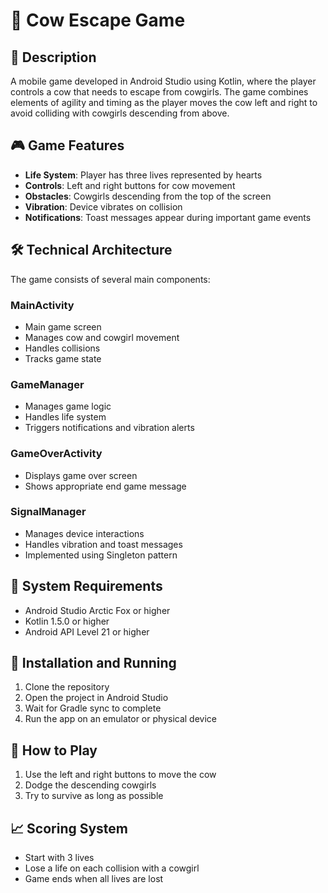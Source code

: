 # 🐄 Cow Escape Game

## 📝 Description
A mobile game developed in Android Studio using Kotlin, where the player controls a cow that needs to escape from cowgirls. The game combines elements of agility and timing as the player moves the cow left and right to avoid colliding with cowgirls descending from above.

## 🎮 Game Features
- **Life System**: Player has three lives represented by hearts
- **Controls**: Left and right buttons for cow movement
- **Obstacles**: Cowgirls descending from the top of the screen
- **Vibration**: Device vibrates on collision
- **Notifications**: Toast messages appear during important game events

## 🛠️ Technical Architecture
The game consists of several main components:

### MainActivity
- Main game screen
- Manages cow and cowgirl movement
- Handles collisions
- Tracks game state

### GameManager
- Manages game logic
- Handles life system
- Triggers notifications and vibration alerts

### GameOverActivity
- Displays game over screen
- Shows appropriate end game message

### SignalManager
- Manages device interactions
- Handles vibration and toast messages
- Implemented using Singleton pattern

## 📱 System Requirements
- Android Studio Arctic Fox or higher
- Kotlin 1.5.0 or higher
- Android API Level 21 or higher

## 🚀 Installation and Running
1. Clone the repository
2. Open the project in Android Studio
3. Wait for Gradle sync to complete
4. Run the app on an emulator or physical device

## 🎯 How to Play
1. Use the left and right buttons to move the cow
2. Dodge the descending cowgirls
3. Try to survive as long as possible

## 📈 Scoring System
- Start with 3 lives
- Lose a life on each collision with a cowgirl
- Game ends when all lives are lost